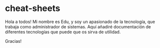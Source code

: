 # cheat-sheets

Hola a todos! 
Mi nombre es Edu, y soy un apasionado de la tecnología, que trabaja como administrador de sistemas.
Aquí añadiré documentación de diferentes tecnologías que puede que os sirva de utilidad. 

Gracias!
